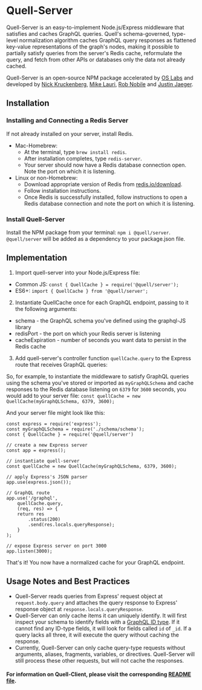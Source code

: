 # Quell-Server

Quell-Server is an easy-to-implement Node.js/Express middleware that satisfies and caches GraphQL queries. Quell's schema-governed, type-level normalization algorithm caches GraphQL query responses as flattened key-value representations of the graph's nodes, making it possible to partially satisfy queries from the server's Redis cache, reformulate the query, and fetch from other APIs or databases only the data not already cached.

Quell-Server is an open-source NPM package accelerated by [OS Labs](https://github.com/oslabs-beta/) and developed by [Nick Kruckenberg](https://github.com/kruckenberg), [Mike Lauri](https://github.com/MichaelLauri), [Rob Nobile](https://github.com/RobNobile) and [Justin Jaeger](https://github.com/justinjaeger). 

## Installation

### Installing and Connecting a Redis Server

If not already installed on your server, install Redis.
- Mac-Homebrew:
    - At the terminal, type `brew install redis`.
    - After installation completes, type `redis-server`.
    - Your server should now have a Redis database connection open. Note the port on which it is listening.
- Linux or non-Homebrew:
    - Download appropriate version of Redis from [redis.io/download](http://redis.io/download).
    - Follow installation instructions.
    - Once Redis is successfully installed, follow instructions to open a Redis database connection and note the port on which it is listening.

### Install Quell-Server

Install the NPM package from your terminal: `npm i @quell/server`. 
`@quell/server` will be added as a dependency to your package.json file.

## Implementation

1. Import quell-server into your Node.js/Express file:
  - Common JS: `const { QuellCache } = require('@quell/server');`
  - ES6+: `import { QuellCache } from '@quell/server';`
2. Instantiate QuellCache once for each GraphQL endpoint, passing to it the following arguments:
  - schema - the GraphQL schema you've defined using the graphql-JS library
  - redisPort - the port on which your Redis server is listening
  - cacheExpiration - number of seconds you want data to persist in the Redis cache
3. Add quell-server's controller function `quellCache.query` to the Express route that receives GraphQL queries:

So, for example, to instantiate the middleware to satisfy GraphQL queries using the schema you've stored or imported as `myGraphQLSchema` and cache responses to the Redis database listening on `6379` for `3600` seconds, you would add to your server file:
`const quellCache = new QuellCache(myGraphQLSchema, 6379, 3600);`

And your server file might look like this:
```
const express = require('express');
const myGraphQLSchema = require('./schema/schema');
const { QuellCache } = require('@quell/server')

// create a new Express server
const app = express();

// instantiate quell-server 
const quellCache = new QuellCache(myGraphQLSchema, 6379, 3600);

// apply Express's JSON parser
app.use(express.json());

// GraphQL route
app.use('/graphql', 
    quellCache.query,
    (req, res) => {
    return res
        .status(200)
        .send(res.locals.queryResponse);
    }
);

// expose Express server on port 3000
app.listen(3000);
```

That's it! You now have a normalized cache for your GraphQL endpoint.

## Usage Notes and Best Practices

- Quell-Server reads queries from Express' request object at `request.body.query` and attaches the query response to Express' response object at `response.locals.queryResponse`.
- Quell-Server can only cache items it can uniquely identify. It will first inspect your schema to identify fields with a [GraphQL ID type](https://graphql.org/learn/schema/#scalar-types). If it cannot find any ID-type fields, it will look for fields called `id` of `_id`. If a query lacks all three, it will execute the query without caching the response.
- Currently, Quell-Server can only cache query-type requests without arguments, aliases, fragments, variables, or directives. Quell-Server will still process these other requests, but will not cache the responses.

#### For information on Quell-Client, please visit the corresponding [README file](https://github.com/oslabs-beta/Quell/tree/master/quell-client).
